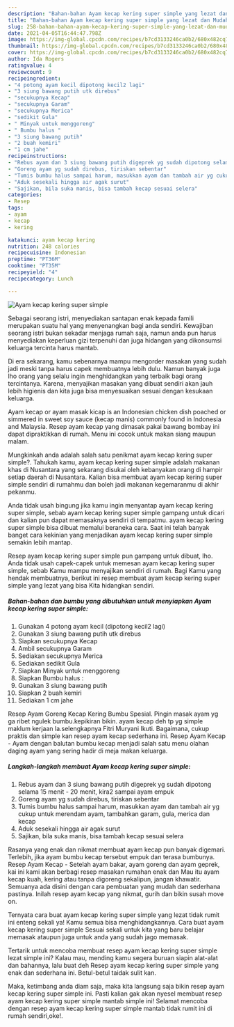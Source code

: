 ```yaml
---
description: "Bahan-bahan Ayam kecap kering super simple yang lezat dan Mudah Dibuat"
title: "Bahan-bahan Ayam kecap kering super simple yang lezat dan Mudah Dibuat"
slug: 258-bahan-bahan-ayam-kecap-kering-super-simple-yang-lezat-dan-mudah-dibuat
date: 2021-04-05T16:44:47.798Z
image: https://img-global.cpcdn.com/recipes/b7cd3133246ca0b2/680x482cq70/ayam-kecap-kering-super-simple-foto-resep-utama.jpg
thumbnail: https://img-global.cpcdn.com/recipes/b7cd3133246ca0b2/680x482cq70/ayam-kecap-kering-super-simple-foto-resep-utama.jpg
cover: https://img-global.cpcdn.com/recipes/b7cd3133246ca0b2/680x482cq70/ayam-kecap-kering-super-simple-foto-resep-utama.jpg
author: Ida Rogers
ratingvalue: 4
reviewcount: 9
recipeingredient:
- "4 potong ayam kecil dipotong kecil2 lagi"
- "3 siung bawang putih utk direbus"
- "secukupnya Kecap"
- "secukupnya Garam"
- "secukupnya Merica"
- "sedikit Gula"
- " Minyak untuk menggoreng"
- " Bumbu halus "
- "3 siung bawang putih"
- "2 buah kemiri"
- "1 cm jahe"
recipeinstructions:
- "Rebus ayam dan 3 siung bawang putih digeprek yg sudah dipotong selama 15 menit - 20 menit, kira2 sampai ayam empuk"
- "Goreng ayam yg sudah direbus, tiriskan sebentar"
- "Tumis bumbu halus sampai harum, masukkan ayam dan tambah air yg cukup untuk merendam ayam, tambahkan garam, gula, merica dan kecap"
- "Aduk sesekali hingga air agak surut"
- "Sajikan, bila suka manis, bisa tambah kecap sesuai selera"
categories:
- Resep
tags:
- ayam
- kecap
- kering

katakunci: ayam kecap kering 
nutrition: 248 calories
recipecuisine: Indonesian
preptime: "PT36M"
cooktime: "PT35M"
recipeyield: "4"
recipecategory: Lunch

---
```



![Ayam kecap kering super simple](https://img-global.cpcdn.com/recipes/b7cd3133246ca0b2/680x482cq70/ayam-kecap-kering-super-simple-foto-resep-utama.jpg)

Sebagai seorang istri, menyediakan santapan enak kepada famili merupakan suatu hal yang menyenangkan bagi anda sendiri. Kewajiban seorang istri bukan sekadar menjaga rumah saja, namun anda pun harus menyediakan keperluan gizi terpenuhi dan juga hidangan yang dikonsumsi keluarga tercinta harus mantab.

Di era  sekarang, kamu sebenarnya mampu mengorder masakan yang sudah jadi meski tanpa harus capek membuatnya lebih dulu. Namun banyak juga lho orang yang selalu ingin menghidangkan yang terbaik bagi orang tercintanya. Karena, menyajikan masakan yang dibuat sendiri akan jauh lebih higienis dan kita juga bisa menyesuaikan sesuai dengan kesukaan keluarga. 

Ayam kecap or ayam masak kicap is an Indonesian chicken dish poached or simmered in sweet soy sauce (kecap manis) commonly found in Indonesia and Malaysia. Resep ayam kecap yang dimasak pakai bawang bombay ini dapat dipraktikkan di rumah. Menu ini cocok untuk makan siang maupun malam.

Mungkinkah anda adalah salah satu penikmat ayam kecap kering super simple?. Tahukah kamu, ayam kecap kering super simple adalah makanan khas di Nusantara yang sekarang disukai oleh kebanyakan orang di hampir setiap daerah di Nusantara. Kalian bisa membuat ayam kecap kering super simple sendiri di rumahmu dan boleh jadi makanan kegemaranmu di akhir pekanmu.

Anda tidak usah bingung jika kamu ingin menyantap ayam kecap kering super simple, sebab ayam kecap kering super simple gampang untuk dicari dan kalian pun dapat memasaknya sendiri di tempatmu. ayam kecap kering super simple bisa dibuat memalui beraneka cara. Saat ini telah banyak banget cara kekinian yang menjadikan ayam kecap kering super simple semakin lebih mantap.

Resep ayam kecap kering super simple pun gampang untuk dibuat, lho. Anda tidak usah capek-capek untuk memesan ayam kecap kering super simple, sebab Kamu mampu menyajikan sendiri di rumah. Bagi Kamu yang hendak membuatnya, berikut ini resep membuat ayam kecap kering super simple yang lezat yang bisa Kita hidangkan sendiri.

<!--inarticleads1-->

##### Bahan-bahan dan bumbu yang dibutuhkan untuk menyiapkan Ayam kecap kering super simple:

1. Gunakan 4 potong ayam kecil (dipotong kecil2 lagi)
1. Gunakan 3 siung bawang putih utk direbus
1. Siapkan secukupnya Kecap
1. Ambil secukupnya Garam
1. Sediakan secukupnya Merica
1. Sediakan sedikit Gula
1. Siapkan  Minyak untuk menggoreng
1. Siapkan  Bumbu halus :
1. Gunakan 3 siung bawang putih
1. Siapkan 2 buah kemiri
1. Sediakan 1 cm jahe


Resep Ayam Goreng Kecap Kering Bumbu Spesial. Pingin masak ayam yg ga ribet ngulek bumbu.kepikiran bikin. ayam kecap deh tp yg simple maklum kerjaan la.selengkapnya Fitri Muryani Ikuti. Bagaimana, cukup praktis dan simple kan resep ayam kecap sederhana ini. Resep Ayam Kecap - Ayam dengan balutan bumbu kecap menjadi salah satu menu olahan daging ayam yang sering hadir di meja makan keluarga. 

<!--inarticleads2-->

##### Langkah-langkah membuat Ayam kecap kering super simple:

1. Rebus ayam dan 3 siung bawang putih digeprek yg sudah dipotong selama 15 menit - 20 menit, kira2 sampai ayam empuk
1. Goreng ayam yg sudah direbus, tiriskan sebentar
1. Tumis bumbu halus sampai harum, masukkan ayam dan tambah air yg cukup untuk merendam ayam, tambahkan garam, gula, merica dan kecap
1. Aduk sesekali hingga air agak surut
1. Sajikan, bila suka manis, bisa tambah kecap sesuai selera


Rasanya yang enak dan nikmat membuat ayam kecap pun banyak digemari. Terlebih, jika ayam bumbu kecap tersebut empuk dan terasa bumbunya. Resep Ayam Kecap - Setelah ayam bakar, ayam goreng dan ayam geprek, kai ini kami akan berbagi resep masakan rumahan enak dan Mau itu ayam kecap kuah, kering atau tanpa digoreng sekalipun, jangan khawatir. Semuanya ada disini dengan cara pembuatan yang mudah dan sederhana pastinya. Inilah resep ayam kecap yang nikmat, gurih dan bikin susah move on. 

Ternyata cara buat ayam kecap kering super simple yang lezat tidak rumit ini enteng sekali ya! Kamu semua bisa menghidangkannya. Cara buat ayam kecap kering super simple Sesuai sekali untuk kita yang baru belajar memasak ataupun juga untuk anda yang sudah jago memasak.

Tertarik untuk mencoba membuat resep ayam kecap kering super simple lezat simple ini? Kalau mau, mending kamu segera buruan siapin alat-alat dan bahannya, lalu buat deh Resep ayam kecap kering super simple yang enak dan sederhana ini. Betul-betul taidak sulit kan. 

Maka, ketimbang anda diam saja, maka kita langsung saja bikin resep ayam kecap kering super simple ini. Pasti kalian gak akan nyesel membuat resep ayam kecap kering super simple mantab simple ini! Selamat mencoba dengan resep ayam kecap kering super simple mantab tidak rumit ini di rumah sendiri,oke!.

